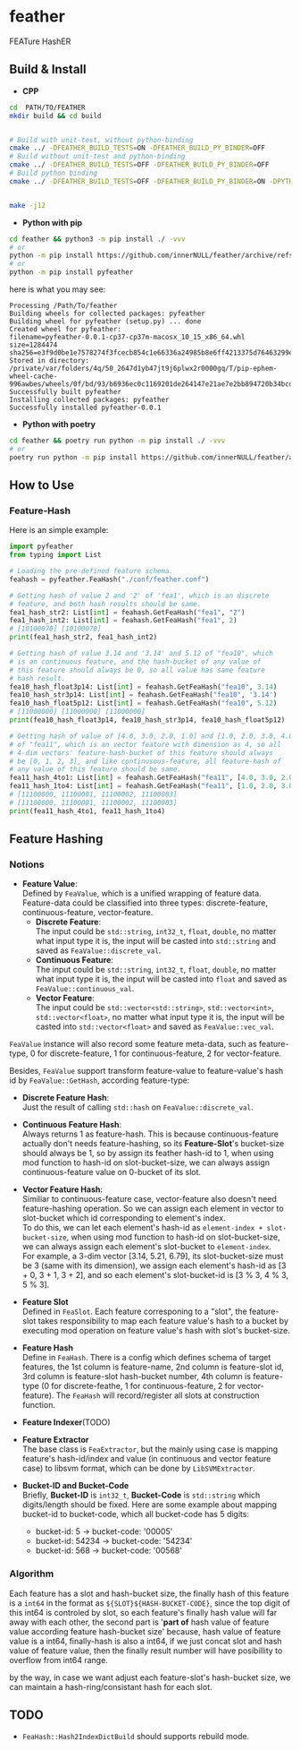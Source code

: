 # feather
FEATure HashER 


## Build & Install
* **CPP**  
```bash
cd  PATH/TO/FEATHER
mkdir build && cd build


# Build with unit-test, without python-binding
cmake ../ -DFEATHER_BUILD_TESTS=ON -DFEATHER_BUILD_PY_BINDER=OFF  
# Build without unit-test and python-binding
cmake ../ -DFEATHER_BUILD_TESTS=OFF -DFEATHER_BUILD_PY_BINDER=OFF
# Build python binding
cmake ../ -DFEATHER_BUILD_TESTS=OFF -DFEATHER_BUILD_PY_BINDER=ON -DPYTHON_EXECUTABLE=/usr/bin//python3.7


make -j12
```

* **Python with pip**    
```bash
cd feather && python3 -m pip install ./ -vvv
# or
python -m pip install https://github.com/innerNULL/feather/archive/refs/heads/main.zip -vvv
# or
python -m pip install pyfeather
```
here is what you may see:  
```
Processing /Path/To/feather                                                                                        
Building wheels for collected packages: pyfeather
Building wheel for pyfeather (setup.py) ... done  
Created wheel for pyfeather:
filename=pyfeather-0.0.1-cp37-cp37m-macosx_10_15_x86_64.whl size=1284474 sha256=e3f9d0be1e7578274f3fcecb854c1e66336a24985b8e6ff4213375d76463299e
Stored in directory: /private/var/folders/4q/50_2647d1yb47jt9j6plwx2r0000gq/T/pip-ephem-wheel-cache-996awbes/wheels/0f/bd/93/b6936ec0c1169201de264147e21ae7e2bb894720b34bcdce79
Successfully built pyfeather
Installing collected packages: pyfeather
Successfully installed pyfeather-0.0.1  
```

* **Python with poetry**  
```bash
cd feather && poetry run python -m pip install ./ -vvv
# or
poetry run python -m pip install https://github.com/innerNULL/feather/archive/refs/heads/main.zip -vvv
```

## How to Use
### Feature-Hash
Here is an simple example:
```python
import pyfeather
from typing import List

# Loading the pre-defined feature schema.
feahash = pyfeather.FeaHash("./conf/feather.conf")

# Getting hash of value 2 and '2' of 'fea1', which is an discrete 
# feature, and both hash results should be same.
fea1_hash_str2: List[int] = feahash.GetFeaHash("fea1", "2")
fea1_hash_int2: List[int] = feahash.GetFeaHash("fea1", 2)
# [10100070] [10100070]
print(fea1_hash_str2, fea1_hash_int2)

# Getting hash of value 3.14 and '3.14' and 5.12 of "fea10", which 
# is an continuous feature, and the hash-bucket of any value of 
# this feature should always be 0, so all value has same feature 
# hash result.
fea10_hash_float3p14: List[int] = feahash.GetFeaHash("fea10", 3.14)
fea10_hash_str3p14: List[int] = feahash.GetFeaHash("fea10", '3.14')
fea10_hash_float5p12: List[int] = feahash.GetFeaHash("fea10", 5.12)
# [11000000] [11000000] [11000000] 
print(fea10_hash_float3p14, fea10_hash_str3p14, fea10_hash_float5p12)

# Getting hash of value of [4.0, 3.0, 2.0, 1.0] and [1.0, 2.0, 3.0, 4.0] 
# of "fea11", which is an vector feature with dimension as 4, so all 
# 4-dim vectors' feature-hash-bucket of this feature should always 
# be [0, 1, 2, 3], and like continusous-feature, all feature-hash of 
# any value of this feature should be same.
fea11_hash_4to1: List[int] = feahash.GetFeaHash("fea11", [4.0, 3.0, 2.0, 1.0])
fea11_hash_1to4: List[int] = feahash.GetFeaHash("fea11", [1.0, 2.0, 3.0, 4.0])
# [11100000, 11100001, 11100002, 11100003]
# [11100000, 11100001, 11100002, 11100003]
print(fea11_hash_4to1, fea11_hash_1to4)
```


## Feature Hashing
### Notions
* **Feature Value**:  
Defined by `FeaValue`, which is a unified wrapping of feature data. Feature-data could be classified into three types: discrete-feature, continuous-feature, vector-feature.  
    * **Discrete Feature**:  
    The input could be `std::string`, `int32_t`, `float`, `double`, no matter what input type it is, the input will be casted into `std::string` and saved as `FeaValue::discrete_val`.  
    * **Continuous Feature**:  
    The input could be `std::string`, `int32_t`, `float`, `double`, no matter what input type it is, the input will be casted into `float` and saved as `FeaValue::continuous_val`.  
    * **Vector Feature**:  
    The input could be `std::vector<std::string>`, `std::vector<int>`, `std::vector<float>`, no matter what input type it is, the input will be casted into `std::vector<float>` and saved as `FeaValue::vec_val`.  

`FeaValue` instance will also record some feature meta-data, such as feature-type, 0 for discrete-feature, 1 for continuous-feature, 2 for vector-feature.  

Besides, `FeaValue` support transform feature-value to feature-value's hash id by `FeaValue::GetHash`, according feature-type:  
* **Discrete Feature Hash**:  
Just the result of calling `std::hash` on `FeaValue::discrete_val`.  
* **Continuous Feature Hash**:  
Always returns 1 as feature-hash. This is because continuous-feature actually don't needs feature-hashing, so its **Feature-Slot**'s bucket-size should always be 1, so by assign its feather hash-id to 1, when using mod function to hash-id on slot-bucket-size, we can always assign continuous-feature value on 0-bucket of its slot.   
* **Vector Feature Hash**:  
Similiar to continuous-feature case, vector-feature also doesn't need feature-hashing operation. So we can assign each element in vector to slot-bucket which id corresponding to element's index.  
To do this, we can let each element's hash-id as `element-index + slot-bucket-size`, when using mod function to hash-id on slot-bucket-size, we can always assign each element's slot-bucket to `element-index`.   
For example, a 3-dim vector [3.14, 5.21, 6.79], its slot-bucket-size must be 3 (same with its dimension), we assign each element's hash-id as [3 + 0, 3 + 1, 3 + 2], and so each element's slot-bucket-id is [3 % 3, 4 % 3, 5 % 3].   

* **Feature Slot**  
Defined in `FeaSlot`. Each feature corresponing to a "slot", the feature-slot takes responsibility to map each feature value's hash to a bucket by executing mod operation on feature value's hash with slot's bucket-size.
* **Feature Hash**  
Define in `FeaHash`. There is a config which defines schema of target features, the 1st column is feature-name, 2nd column is feature-slot id, 3rd column is feature-slot hash-bucket number, 4th column is feature-type (0 for discrete-feathe, 1 for continuous-feature, 2 for vector-feature). The `FeaHash` will record/register all slots at construction function. 

* **Feature Indexer**(TODO)


* **Feature Extractor**  
The base class is `FeaExtractor`, but the mainly using case is mapping feature's hash-id/index and value (in continuous and vector feature case) to libsvm format, which can be done by `LibSVMExtractor`.

* **Bucket-ID and Bucket-Code**  
Briefly, **Bucket-ID** is `int32_t`, **Bucket-Code** is `std::string` which digits/length should be fixed. Here are some example about mapping bucket-id to bucket-code, which all bucket-code has 5 digits:  
    * bucket-id: 5 -> bucket-code: '00005'  
    * bucket-id: 54234 -> bucket-code: '54234'  
    * bucket-id: 568 -> bucket-code: '00568'   

### Algorithm
Each feature has a slot and hash-bucket size, the finally hash of this feature is a `int64` in the format as `${SLOT}${HASH-BUCKET-CODE}`, since the top digit of this int64 is controled by slot, so each feature's finally hash value will far away with each other, the second part is '**part of** hash value of feature value according feature hash-bucket size' because, hash value of feature value is a int64, finally-hash is also a int64, if we just concat slot and hash value of feature value, then the finally result number will have posibillity to overflow from int64 range.

by the way, in case we want adjust each feature-slot's hash-bucket size, we can maintain a hash-ring/consistant hash for each slot.

## TODO
* `FeaHash::Hash2IndexDictBuild` should supports rebuild mode.
